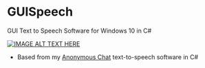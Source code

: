 # GUISpeech
GUI Text to Speech Software for Windows 10 in C#

[![IMAGE ALT TEXT HERE](http://image.prntscr.com/image/1079d1cfa1b740bb9965d83edc0aef07.png)](http://prntscr.com/f622k0)

* Based from my [Anonymous Chat](https://github.com/BlackVikingPro/Anonymous_Chat) text-to-speech software
in C#
